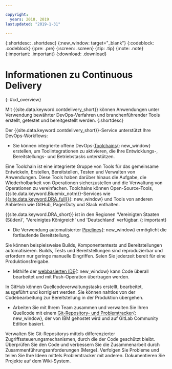 ```yaml
---

copyright:
  years: 2018, 2019
lastupdated: "2019-1-31"

---
```


{:shortdesc: .shortdesc}
{:new_window: target="_blank"}
{:codeblock: .codeblock}
{:pre: .pre}
{:screen: .screen}
{:tip: .tip}
{:note: .note}
{:important: .important}
{:download: .download}


# Informationen zu Continuous Delivery
{: #cd_overview}

Mit {{site.data.keyword.contdelivery_short}} können Anwendungen unter Verwendung bewährter DevOps-Verfahren und branchenführender Tools erstellt, getestet und bereitgestellt werden.
{:shortdesc}

Der {{site.data.keyword.contdelivery_short}}-Service unterstützt Ihre DevOps-Workflows:

 * Sie können integrierte offene DevOps-[Toolchains](/docs/services/ContinuousDelivery?topic=ContinuousDelivery-toolchains_about){: new_window} erstellen, um Toolintegrationen zu aktivieren, die Ihre Entwicklungs-, Bereitstellungs- und Betriebstasks unterstützen.

  Eine Toolchain ist eine integrierte Gruppe von Tools für das gemeinsame Entwickeln, Erstellen, Bereitstellen, Testen und Verwalten von Anwendungen. Diese Tools haben darüber hinaus die Aufgabe, die Wiederholbarkeit von Operationen sicherzustellen und die Verwaltung von Operationen zu vereinfachen. Toolchains können Open-Source-Tools, {{site.data.keyword.Bluemix_notm}}-Services wie [{{site.data.keyword.DRA_full}}](/docs/services/ContinuousDelivery?topic=ContinuousDelivery-di_working){: new_window} und Tools von anderen Anbietern wie GitHub, PagerDuty und Slack enthalten. 
  
  {{site.data.keyword.DRA_short}} ist in den Regionen 'Vereinigten Staaten (Süden)', 'Vereinigtes Königreich' und 'Deutschland' verfügbar.
  {: important}

 * Die Verwendung automatisierter [Pipelines](/docs/services/ContinuousDelivery?topic=ContinuousDelivery-deliverypipeline_about){: new_window} ermöglicht die fortlaufende Bereitstellung.

  Sie können beispielsweise Builds, Komponententests und Bereitstellungen automatisieren. Builds, Tests und Bereitstellungen sind reproduzierbar und erfordern nur geringe manuelle Eingriffen. Seien Sie jederzeit bereit für eine Produktionsfreigabe.

 * Mithilfe der [webbasierten IDE](/docs/services/ContinuousDelivery?topic=ContinuousDelivery-web_ide){: new_window} kann Code überall bearbeitet und mit Push-Operation übertragen werden.

  In GitHub können Quellcodeverwaltungstasks erstellt, bearbeitet, ausgeführt und korrigiert werden. Sie können nahtlos von der Codebearbeitung zur Bereitstellung in der Produktion übergehen. 
  
 * Arbeiten Sie mit Ihrem Team zusammen und verwalten Sie Ihren Quellcode mit einem [Git-Repository- und Problemtracker](/docs/services/ContinuousDelivery?topic=ContinuousDelivery-git_working#git_working){: new_window}, der von IBM gehostet wird und auf GitLab Community Edition basiert.

  Verwalten Sie Git-Repositorys mittels differenzierter Zugriffssteuerungsmechanismen, durch die der Code geschützt bleibt. Überprüfen Sie den Code und verbessern Sie die Zusammenarbeit durch Zusammenführungsanforderungen (Merge). Verfolgen Sie Probleme und teilen Sie Ihre Ideen mittels Problemtracker mit anderen. Dokumentieren Sie Projekte auf dem Wiki-System.
